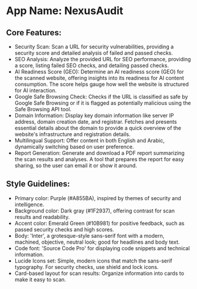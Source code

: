 # **App Name**: NexusAudit

## Core Features:

- Security Scan: Scan a URL for security vulnerabilities, providing a security score and detailed analysis of failed and passed checks.
- SEO Analysis: Analyze the provided URL for SEO performance, providing a score, listing failed SEO checks, and detailing passed checks.
- AI Readiness Score (GEO): Determine an AI readiness score (GEO) for the scanned website, offering insights into its readiness for AI content consumption. The score helps gauge how well the website is structured for AI interaction.
- Google Safe Browsing Check: Checks if the URL is classified as safe by Google Safe Browsing or if it is flagged as potentially malicious using the Safe Browsing API tool.
- Domain Information: Display key domain information like server IP address, domain creation date, and registrar. Fetches and presents essential details about the domain to provide a quick overview of the website's infrastructure and registration details.
- Multilingual Support: Offer content in both English and Arabic, dynamically switching based on user preference.
- Report Generation: Generate and download a PDF report summarizing the scan results and analyses. A tool that prepares the report for easy sharing, so the user can email it or show it around.

## Style Guidelines:

- Primary color: Purple (#A855BA), inspired by themes of security and intelligence.
- Background color: Dark gray (#1F2937), offering contrast for scan results and readability.
- Accent color: Emerald Green (#10B981) for positive feedback, such as passed security checks and high scores.
- Body: 'Inter', a grotesque-style sans-serif font with a modern, machined, objective, neutral look; good for headlines and body text.
- Code font: 'Source Code Pro' for displaying code snippets and technical information.
- Lucide Icons set: Simple, modern icons that match the sans-serif typography. For security checks, use shield and lock icons.
- Card-based layout for scan results: Organize information into cards to make it easy to scan.